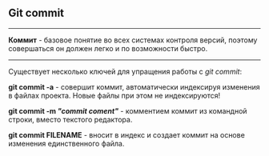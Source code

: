 ## Git commit
---

**Коммит** - базовое понятие во всех системах контроля версий, поэтому совершаться он должен легко и по возможности быстро.

---

Существует несколько ключей для упращения работы с *git commit*:

**git commit -a** - совершит коммит, автоматически индексируя изменения в файлах проекта. Новые файлы при этом не индексируются!

**git commit -m *"commit coment"*** - комментием коммит из командной строки, вместо текстого редактора.

**git commit FILENAME** - вносит в индекс и создает коммит на основе изменения единственного файла. 